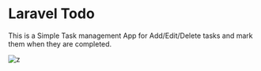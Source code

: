 <h1>Laravel Todo</h1>

This is a Simple Task management App for Add/Edit/Delete tasks and mark them when they are completed.

![z](https://user-images.githubusercontent.com/73969513/131263569-c680a3ac-0032-46bf-abc8-c7419c07b020.jpg)
